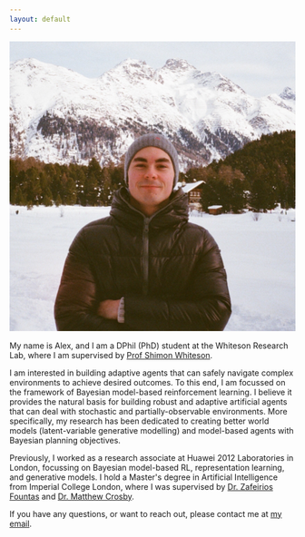 ```yaml
---
layout: default
---
```


<img src="/assets/img/alex_zakharov.jpg" alt="drawing" class="portrait"/>

My name is Alex, and I am a DPhil (PhD) student at the Whiteson Research Lab, where I am supervised by [Prof Shimon Whiteson](https://www.cs.ox.ac.uk/people/shimon.whiteson/).

I am interested in building adaptive agents that can safely navigate complex environments to achieve desired outcomes. To this end, I am focussed on the framework of Bayesian model-based reinforcement learning. I believe it provides the natural basis for building robust and adaptive artificial agents that can deal with stochastic and partially-observable environments. More specifically, my research has been dedicated to creating better world models (latent-variable generative modelling) and model-based agents with Bayesian planning objectives. 

Previously, I worked as a research associate at Huawei 2012 Laboratories in London, focussing on Bayesian model-based RL, representation learning, and generative models. I hold a Master's degree in Artificial Intelligence from Imperial College London, where I was supervised by [Dr. Zafeirios Fountas](http://www.zfountas.com) and [Dr. Matthew Crosby](https://scholar.google.com/citations?user=TjfMUmkAAAAJ&hl=en).

If you have any questions, or want to reach out, please contact me at [my email](mailto:alexey.zakharov@cs.ox.ac.uk).
